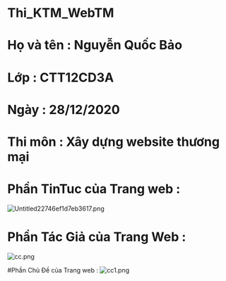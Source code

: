 # Thi_KTM_WebTM
<h1> Họ và tên : Nguyễn Quốc Bảo
<h1> Lớp : CTT12CD3A
<h1> Ngày : 28/12/2020
<h1> Thi môn : Xây dựng website thương mại

# Phần TinTuc của Trang web :
<img src="https://www.upsieutoc.com/images/2020/12/28/Untitled22746ef1d7eb3617.png" alt="Untitled22746ef1d7eb3617.png" border="0" />

# Phần Tác Giả của Trang Web :
<img src="https://www.upsieutoc.com/images/2020/12/28/cc.png" alt="cc.png" border="0" />

#Phần Chủ Đề của Trang web :
<img src="https://www.upsieutoc.com/images/2020/12/28/cc1.png" alt="cc1.png" border="0" />
